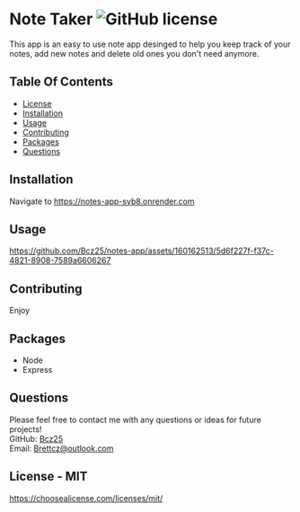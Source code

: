 # Note Taker ![GitHub license](https://img.shields.io/github/license/Naereen/StrapDown.js.svg)
This app is an easy to use note app desinged to help you keep track of your notes, add new notes and delete old ones you don't need anymore. 

## Table Of Contents
* [License](#license)   
* [Installation](#install)
* [Usage](#use)
* [Contributing](#contributing)
* [Packages](#packages)
* [Questions](#questions)

<a name="install"></a>
## Installation
Navigate to https://notes-app-syb8.onrender.com

<a name="use"></a>
## Usage
https://github.com/Bcz25/notes-app/assets/160162513/5d6f227f-f37c-4821-8908-7589a6606267

<a name="contributing"></a>
## Contributing
Enjoy

<a name="packages"></a>
## Packages
* Node
* Express

<a name="questions"></a>
## Questions
Please feel free to contact me with any questions or ideas for future projects!<br>
GitHub: [Bcz25](https://github.com/Bcz25)<br>
Email: Brettcz@outlook.com

<a name="license"></a>
## License - MIT
https://choosealicense.com/licenses/mit/
